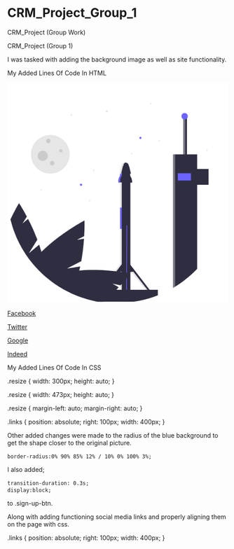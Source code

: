 # CRM_Project_Group_1

CRM_Project (Group Work)

CRM_Project (Group 1)

I was tasked with adding the background image as well as site functionality. 

My Added Lines Of Code In HTML


<img class="resize" src="Group-15.png"/>

<div class="links">

<a href="http://Facebook.com"><span id="bluebutton1">Facebook</span></a>

<a href="https://twitter.com/"><span id="bluebutton1">Twitter</span></a>

<a href="https://www.google.com/"><span id="bluebutton1">Google</span></a>

 <a href="https://www.indeed.com/"><span id="bluebutton1">Indeed</span></a>
    </div>
    

My Added Lines Of Code In CSS

.resize {
    width: 300px;
    height: auto;
}

.resize {
    width: 473px;
    height: auto;
}

.resize {
    margin-left: auto;
    margin-right: auto;
}

.links {
    position: absolute;
    right: 100px;
    width: 400px;
}

Other added changes were made to the radius of the blue background to get the shape closer to the original picture.

    border-radius:0% 90% 85% 12% / 10% 0% 100% 3%; 


I also added;

    transition-duration: 0.3s;
    display:block;
    
to .sign-up-btn.

Along with adding functioning social media links and properly aligning them on the page with css.

.links {
    position: absolute;
    right: 100px;
    width: 400px;
}
